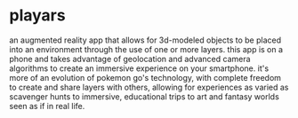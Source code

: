 # playars
an augmented reality app that allows for 3d-modeled objects to be placed into an environment through the use of one or more layers. this app is on a phone and takes advantage of geolocation and advanced camera algorithms to create an immersive experience on your smartphone. it's more of an evolution of pokemon go's technology, with complete freedom to create and share layers with others, allowing for experiences as varied as scavenger hunts to immersive, educational trips to art and fantasy worlds seen as if in real life.
